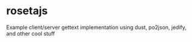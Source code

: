 # rosetajs
Example client/server gettext implementation using dust, po2json, jedify, and other cool stuff 
